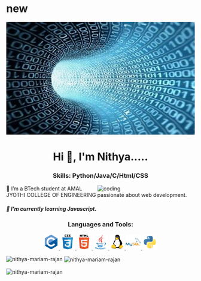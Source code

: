 # new

<img src="https://github.com/Nithya-Mariam-Rajan/new/blob/main/github%20banner.png" alt="logo" width="2500" height="300"/>

<h1 align="center">Hi 👋, I'm Nithya.....</h1>

<h3 align="center">Skills: Python/Java/C/Html/CSS</h3>
<img align="right" alt="coding" width ="260" src="https://www.bing.com/th/id/OGC.8fd6ae2f0922e6ed19909533860bde90?>pid=1.7&rurl=https%3a%2f%2fcdn.dribbble.com%2fusers%2f17707%2fscreenshots%2f2413754%2frrr.gif&ehk=erIZtubNbjKvMTXk4pMDGVUchz3gS1Cx1KThjw2lRE0%3d"

<h4 align="left">🔭 I’m a BTech student at AMAL JYOTHI COLLEGE OF ENGINEERING passionate about web development.</h4>
<h5 align="left">🌱 I’m currently learning Javascript.</h5>




<p align="left">
</p>

<h3 align="center">Languages and Tools:</h3>
<p align="center"> <a href="https://www.cprogramming.com/" target="_blank" rel="noreferrer"> <img src="https://raw.githubusercontent.com/devicons/devicon/master/icons/c/c-original.svg" alt="c" width="40" height="40"/> </a> <a href="https://www.w3schools.com/css/" target="_blank" rel="noreferrer"> <img src="https://raw.githubusercontent.com/devicons/devicon/master/icons/css3/css3-original-wordmark.svg" alt="css3" width="40" height="40"/> </a> <a href="https://www.w3.org/html/" target="_blank" rel="noreferrer"> <img src="https://raw.githubusercontent.com/devicons/devicon/master/icons/html5/html5-original-wordmark.svg" alt="html5" width="40" height="40"/> </a> <a href="https://www.java.com" target="_blank" rel="noreferrer"> <img src="https://raw.githubusercontent.com/devicons/devicon/master/icons/java/java-original.svg" alt="java" width="40" height="40"/> </a> <a href="https://www.linux.org/" target="_blank" rel="noreferrer"> <img src="https://raw.githubusercontent.com/devicons/devicon/master/icons/linux/linux-original.svg" alt="linux" width="40" height="40"/> </a> <a href="https://www.mysql.com/" target="_blank" rel="noreferrer"> <img src="https://raw.githubusercontent.com/devicons/devicon/master/icons/mysql/mysql-original-wordmark.svg" alt="mysql" width="40" height="40"/> </a> <a href="https://www.python.org" target="_blank" rel="noreferrer"> <img src="https://raw.githubusercontent.com/devicons/devicon/master/icons/python/python-original.svg" alt="python" width="40" height="40"/> </a> </p>

<p><img align="left" src="https://github-readme-stats.vercel.app/api/top-langs?username=nithya-mariam-rajan&show_icons=true&locale=en&layout=compact" alt="nithya-mariam-rajan" /></p>

<p>&nbsp;<img align="center" src="https://github-readme-stats.vercel.app/api?username=nithya-mariam-rajan&show_icons=true&locale=en" alt="nithya-mariam-rajan" /></p>

<p><img align="center" src="https://github-readme-streak-stats.herokuapp.com/?user=nithya-mariam-rajan&" alt="nithya-mariam-rajan" /></p>
